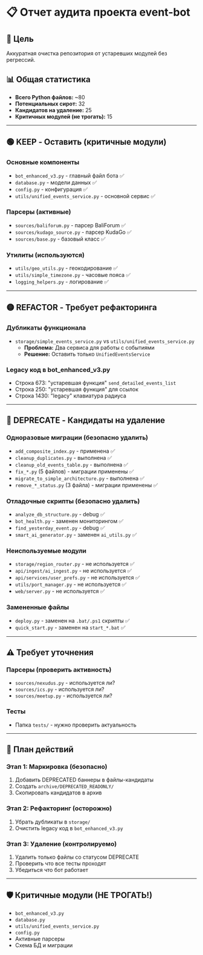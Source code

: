 # 📋 Отчет аудита проекта event-bot

## 🎯 Цель
Аккуратная очистка репозитория от устаревших модулей без регрессий.

## 📊 Общая статистика
- **Всего Python файлов:** ~80
- **Потенциальных сирот:** 32
- **Кандидатов на удаление:** 25
- **Критичных модулей (не трогать):** 15

---

## 🟢 KEEP - Оставить (критичные модули)

### Основные компоненты
- `bot_enhanced_v3.py` - главный файл бота ✅
- `database.py` - модели данных ✅
- `config.py` - конфигурация ✅
- `utils/unified_events_service.py` - основной сервис ✅

### Парсеры (активные)
- `sources/baliforum.py` - парсер BaliForum ✅
- `sources/kudago_source.py` - парсер KudaGo ✅
- `sources/base.py` - базовый класс ✅

### Утилиты (используются)
- `utils/geo_utils.py` - геокодирование ✅
- `utils/simple_timezone.py` - часовые пояса ✅
- `logging_helpers.py` - логирование ✅

---

## 🟡 REFACTOR - Требует рефакторинга

### Дубликаты функционала
- `storage/simple_events_service.py` vs `utils/unified_events_service.py`
  - **Проблема:** Два сервиса для работы с событиями
  - **Решение:** Оставить только `UnifiedEventsService`

### Legacy код в bot_enhanced_v3.py
- Строка 673: "устаревшая функция" `send_detailed_events_list`
- Строка 250: "устаревшая функция" для ссылок  
- Строка 1430: "legacy" клавиатура радиуса

---

## 🔴 DEPRECATE - Кандидаты на удаление

### Одноразовые миграции (безопасно удалить)
- `add_composite_index.py` - применена ✅
- `cleanup_duplicates.py` - выполнена ✅
- `cleanup_old_events_table.py` - выполнена ✅
- `fix_*.py` (5 файлов) - миграции применены ✅
- `migrate_to_simple_architecture.py` - выполнена ✅
- `remove_*_status.py` (3 файла) - миграции применены ✅

### Отладочные скрипты (безопасно удалить)
- `analyze_db_structure.py` - debug ✅
- `bot_health.py` - заменен мониторингом ✅
- `find_yesterday_event.py` - debug ✅
- `smart_ai_generator.py` - заменен `ai_utils.py` ✅

### Неиспользуемые модули
- `storage/region_router.py` - не используется ✅
- `api/ingest/ai_ingest.py` - не используется ✅
- `api/services/user_prefs.py` - не используется ✅
- `utils/port_manager.py` - не используется ✅
- `web/server.py` - не используется ✅

### Замененные файлы
- `deploy.py` - заменен на `.bat/.ps1` скрипты ✅
- `quick_start.py` - заменен на `start_*.bat` ✅

---

## ⚠️ Требует уточнения

### Парсеры (проверить активность)
- `sources/nexudus.py` - используется ли?
- `sources/ics.py` - используется ли?
- `sources/meetup.py` - используется ли?

### Тесты
- Папка `tests/` - нужно проверить актуальность

---

## 🚀 План действий

### Этап 1: Маркировка (безопасно)
1. Добавить DEPRECATED баннеры в файлы-кандидаты
2. Создать `archive/DEPRECATED_READONLY/` 
3. Скопировать кандидатов в архив

### Этап 2: Рефакторинг (осторожно)
1. Убрать дубликаты в `storage/`
2. Очистить legacy код в `bot_enhanced_v3.py`

### Этап 3: Удаление (контролируемо)
1. Удалить только файлы со статусом DEPRECATE
2. Проверить что все тесты проходят
3. Убедиться что бот работает

---

## 🛡️ Критичные модули (НЕ ТРОГАТЬ!)
- `bot_enhanced_v3.py`
- `database.py` 
- `utils/unified_events_service.py`
- `config.py`
- Активные парсеры
- Схема БД и миграции
